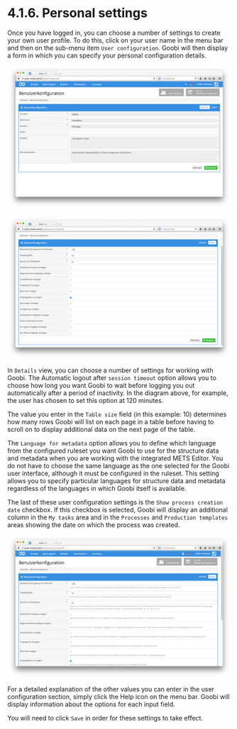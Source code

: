 # 4.1.6. Personal settings

Once you have logged in, you can choose a number of settings to create your own user profile. To do this, click on your user name in the menu bar and then on the sub-menu item `User configuration`. Goobi will then display a form in which you can specify your personal configuration details.

![User configuration - overview](../../.gitbook/assets/07d.png)

![User configuration - Details](../../.gitbook/assets/08d.png)

In `Details` view, you can choose a number of settings for working with Goobi. The Automatic logout after `session timeout` option allows you to choose how long you want Goobi to wait before logging you out automatically after a period of inactivity. In the diagram above, for example, the user has chosen to set this option at 120 minutes.

The value you enter in the `Table size` field \(in this example: 10\) determines how many rows Goobi will list on each page in a table before having to scroll on to display additional data on the next page of the table.

The `Language for metadata` option allows you to define which language from the configured ruleset you want Goobi to use for the structure data and metadata when you are working with the integrated METS Editor. You do not have to choose the same language as the one selected for the Goobi user interface, although it must be configured in the ruleset. This setting allows you to specify particular languages for structure data and metadata regardless of the languages in which Goobi itself is available.

The last of these user configuration settings is the `Show process creation date` checkbox. If this checkbox is selected, Goobi will display an additional column in the `My tasks` area and in the `Processes` and `Production templates` areas showing the date on which the process was created.

![User configuration - Details incl. activated help function](../../.gitbook/assets/09d.png)

For a detailed explanation of the other values you can enter in the user configuration section, simply click the Help icon on the menu bar. Goobi will display information about the options for each input field.

You will need to click `Save` in order for these settings to take effect.  


